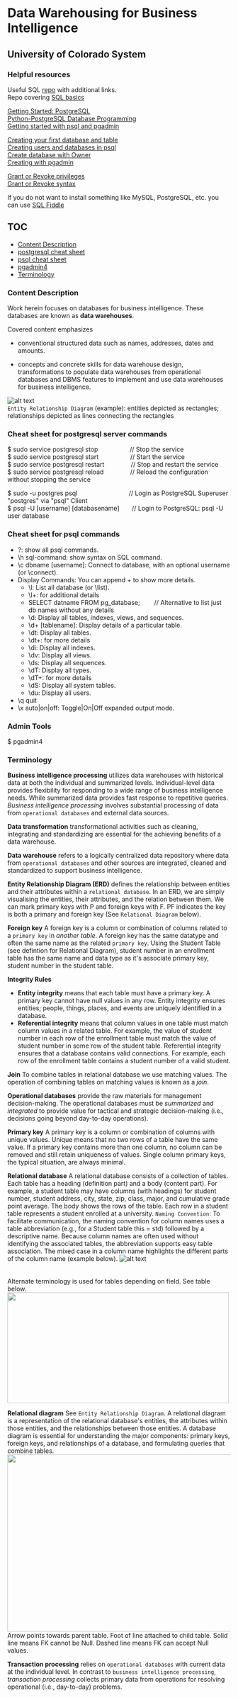 # Data Warehousing for Business Intelligence
## University of Colorado System

### Helpful resources

Useful SQL [repo](https://github.com/jenniferp1/technicals) with additional links. <br>
Repo covering [SQL basics](https://github.com/jenniferp1/sql_basics) <br>

[Getting Started: PostgreSQL](https://www3.ntu.edu.sg/home/ehchua/programming/sql/PostgreSQL_GetStarted.html) <br>
[Python-PostgreSQL Database Programming](https://www3.ntu.edu.sg/home/ehchua/programming/webprogramming/Python2_Apps.html#Python-PostgreSQL) <br>
[Getting started with psql and pgadmin](https://www.guru99.com/postgresql-create-alter-add-user.html) <br>

[Creating your first database and table](https://www.geeksforgeeks.org/sql-create/) <br>
[Creating users and databases in psql](https://medium.com/coding-blocks/creating-user-database-and-adding-access-on-postgresql-8bfcd2f4a91e) <br>
[Create database with Owner](https://www.postgresql.org/docs/10/sql-createdatabase.html) <br>
[Creating with pgadmin](https://www.enterprisedb.com/postgres-tutorials/how-create-postgresql-database-and-users-using-psql-and-pgadmin) <br>

[Grant or Revoke privileges](https://www.ntchosting.com/encyclopedia/databases/postgresql/create-user/) <br>
[Grant or Revoke syntax](https://beginner-sql-tutorial.com/sql-grant-revoke-privileges-roles.htm) <br>

If you do not want to install something like MySQL, PostgreSQL, etc. you can use [SQL Fiddle](http://sqlfiddle.com/) <br>

## TOC
- [Content Description](#content-description)
- [postgresql cheat sheet](#cheat-sheet-for-postgresql-server-commands)
- [psql cheat sheet](#cheat-sheet-for-psql-commands)
- [pgadmin4](#admin-tools)
- [Terminology](#terminology)

### Content Description

Work herein focuses on databases for business intelligence. These databases are known as **data warehouses**. 

Covered content emphasizes 
- conventional structured data such as names, addresses, dates and amounts.

- concepts and concrete skills for data warehouse design, transformations to populate data warehouses from operational databases and DBMS features to implement and use data warehouses for business intelligence.

![alt text](https://github.com/jenniferp1/data_warehousing_BI/blob/master/images/ERD.png) <br>
`Entity Relationship Diagram` (example): entities depicted as rectangles; relationships depicted as lines connecting the rectangles

### Cheat sheet for postgresql server commands
$ sudo service postgresql stop     &emsp;&emsp;&nbsp;&nbsp;&nbsp;&emsp;&emsp;// Stop the service <br>
$ sudo service postgresql start    &emsp;&emsp;&nbsp;&nbsp;&nbsp;&emsp;&emsp;// Start the service <br>
$ sudo service postgresql restart  &emsp;&emsp;&emsp;&emsp;// Stop and restart the service <br>
$ sudo service postgresql reload   &emsp;&emsp;&emsp;&emsp;// Reload the configuration without stopping the service <br>

$ sudo -u postgres psql            &emsp;&emsp;&emsp;&emsp;&emsp;&emsp;&emsp;&emsp;// Login as PostgreSQL Superuser "postgres" via "psql" Client <br>
$ psql -U [username] [databasename]&emsp;&emsp;// Login to PostgreSQL: psql -U user database


### Cheat sheet for psql commands
- \?: show all psql commands.
- \h sql-command: show syntax on SQL command.
- \c dbname [username]: Connect to database, with an optional username (or \connect).
- Display Commands: You can append + to show more details.
  - \l: List all database (or \list).
  - \l+: for additional details
  - SELECT datname FROM pg_database;  &emsp;&emsp;// Alternative to list just db names without any details
  - \d: Display all tables, indexes, views, and sequences.
  - \d+ [tablename]: Display details of a particular table.
  - \dt: Display all tables.
  - \dt+: for more details
  - \di: Display all indexes.
  - \dv: Display all views.
  - \ds: Display all sequences.
  - \dT: Display all types.
  - \dT+: for more details
  - \dS: Display all system tables.
  - \du: Display all users.
- \q quit
- \x auto|on|off: Toggle|On|Off expanded output mode.

### Admin Tools
$ pgadmin4

### Terminology

**Business intelligence processing** utilizes data warehouses with historical data at both the individual and summarized levels.  Individual-level data provides flexibility for responding to a wide range of business intelligence needs. While summarized data provides fast response to repetitive queries.  *Business intelligence processing* involves substantial processing of data from `operational databases` and external data sources. 

**Data transformation** transformational activities such as cleaning, integrating and standardizing are essential for the achieving benefits of a data warehouse.

**Data warehouse** refers to a logically centralized data repository where data from `operational databases` and other sources are integrated, cleaned and standardized to support business intelligence.

**Entity Relationship Diagram (ERD)** defines the relationship between entities and their attributes within a `relational database`. In an ERD, we are simply visualising the entities, their attributes, and the relation between them. We can mark primary keys with P and foreign keys with F. PF indicates the key is both a primary and foreign key (See `Relational Diagram` below).

**Foreign key** A foreign key is a column or combination of columns related to a `primary key` in *another table*. A foreign key has the same datatype and often the same name as the related `primary key`. Using the Student Table (see defintion for Relational Diagram), student number in an enrollment table has the same name and data type as it's associate primary key, student number in the student table. 

**Integrity Rules** 
- **Entity integrity** means that each table must have a primary key. A primary key cannot have null values in any row. Entity integrity ensures entities; people, things, places, and events are uniquely identified in a database. <br>
- **Referential integrity** means that column values in one table must match column values in a related table. For example, the value of student number in each row of the enrollment table must match the value of student number in some row of the student table. Referential integrity ensures that a database contains valid connections. For example, each row of the enrollment table contains a student number of a valid student. <br>

**Join** To combine tables in relational database we use matching values. The operation of combining tables on matching values is known as a *join*.

**Operational databases** provide the raw materials for management decision-making. The operational databases must be *summarized* and *integrated* to provide value for tactical and strategic decision-making (i.e., decisions going beyond day-to-day operations).

**Primary key**  A primary key is a column or combination of columns with unique values. Unique means that no two rows of a table have the same value.  If a primary key contains more than one column, no column can be removed and still retain uniqueness of values. Single column primary keys, the typical situation, are always minimal.

**Relational database** A relational database consists of a collection of tables. Each table has a heading (definition part) and a body (content part).  For example, a student table may have columns (with headings) for student number, student address, city, state, zip, class, major, and cumulative grade point average.
The body shows the rows of the table. Each row in a student table represents a student enrolled at a university. `Naming Convention`: To facilitate communication, the naming convention for column names uses a table abbreviation (e.g., for a Student table this = std) followed by a descriptive name.
Because column names are often used without identifying the associated tables, the abbreviation supports easy table association. The mixed case in a column name highlights the different parts of the column name (example below).
![alt text](https://github.com/jenniferp1/data_warehousing_BI/blob/master/images/NameConvention.png) <br>
<br>
<br>
Alternate terminology is used for tables depending on field.  See table below. <br>
<img src="https://github.com/jenniferp1/data_warehousing_BI/blob/master/images/AltTermTable.png" width="500" height="250"/> <br>

**Relational diagram** See `Entity Relationship Diagram`. A relational diagram is a representation of the relational database's entities, the attributes within those entities, and the relationships between those entities. A database diagram is essential for understanding the major components: primary keys, foreign keys, and relationships of a database, and formulating queries that combine tables.
<img src="https://github.com/jenniferp1/data_warehousing_BI/blob/master/images/RelationalDiagram.png" width="550" height="400"/> <br>
Arrow points towards parent table.  Foot of line attached to child table.  Solid line means FK cannot be Null.  Dashed line means FK can accept Null values. <br>

**Transaction processing** relies on `operational databases` with current data at the individual level. In contrast to `business intelligence processing`, *transaction processing* collects primary data from operations for resolving operational (i.e., day-to-day) problems.






